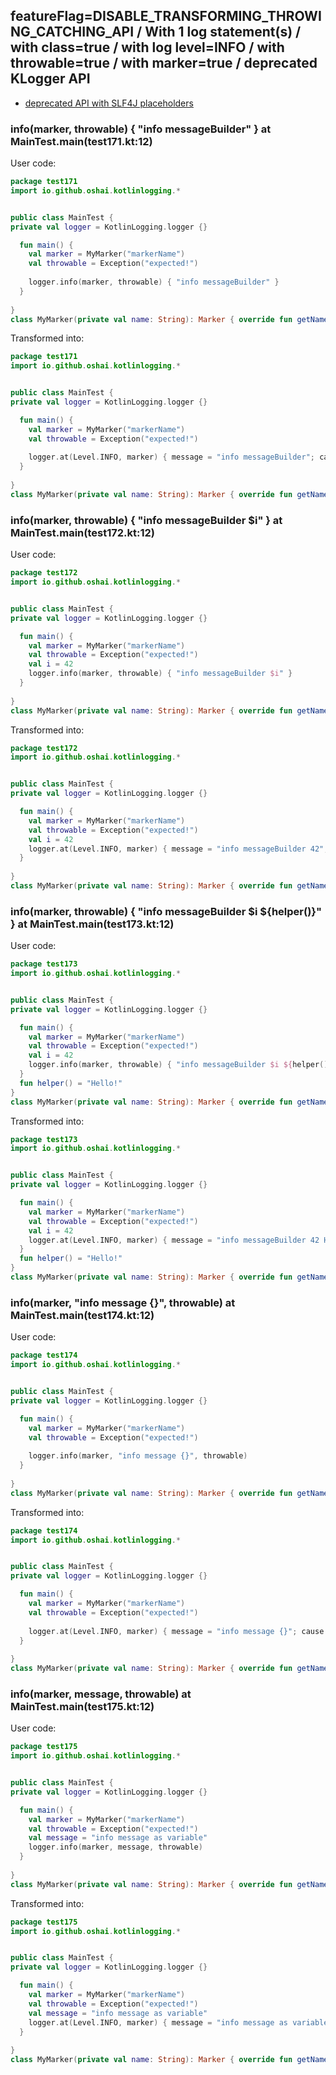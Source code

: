 ## featureFlag=DISABLE_TRANSFORMING_THROWING_CATCHING_API / With 1 log statement(s) / with class=true / with log level=INFO / with throwable=true / with marker=true / deprecated KLogger API

* [deprecated API with SLF4J placeholders](deprecated-slf4j-placeholders.md)

###  info(marker, throwable) { "info messageBuilder" } at MainTest.main(test171.kt:12)

User code:
```kotlin
package test171
import io.github.oshai.kotlinlogging.*


public class MainTest {
private val logger = KotlinLogging.logger {}

  fun main() {
    val marker = MyMarker("markerName")
    val throwable = Exception("expected!")
    
    logger.info(marker, throwable) { "info messageBuilder" }
  }
  
}
class MyMarker(private val name: String): Marker { override fun getName() = name }

```
  
Transformed into:
```kotlin
package test171
import io.github.oshai.kotlinlogging.*


public class MainTest {
private val logger = KotlinLogging.logger {}

  fun main() {
    val marker = MyMarker("markerName")
    val throwable = Exception("expected!")
    
    logger.at(Level.INFO, marker) { message = "info messageBuilder"; cause = throwable; internalCompilerData = KLoggingEventBuilder.InternalCompilerData(messageTemplate = "\"info messageBuilder\"", className = "test171.MainTest", methodName = "main", fileName = "test171.kt", lineNumber = 12)
  }
  
}
class MyMarker(private val name: String): Marker { override fun getName() = name }

```

###  info(marker, throwable) { "info messageBuilder $i" } at MainTest.main(test172.kt:12)

User code:
```kotlin
package test172
import io.github.oshai.kotlinlogging.*


public class MainTest {
private val logger = KotlinLogging.logger {}

  fun main() {
    val marker = MyMarker("markerName")
    val throwable = Exception("expected!")
    val i = 42
    logger.info(marker, throwable) { "info messageBuilder $i" }
  }
  
}
class MyMarker(private val name: String): Marker { override fun getName() = name }

```
  
Transformed into:
```kotlin
package test172
import io.github.oshai.kotlinlogging.*


public class MainTest {
private val logger = KotlinLogging.logger {}

  fun main() {
    val marker = MyMarker("markerName")
    val throwable = Exception("expected!")
    val i = 42
    logger.at(Level.INFO, marker) { message = "info messageBuilder 42"; cause = throwable; internalCompilerData = KLoggingEventBuilder.InternalCompilerData(messageTemplate = "\"info messageBuilder $i\"", className = "test172.MainTest", methodName = "main", fileName = "test172.kt", lineNumber = 12)
  }
  
}
class MyMarker(private val name: String): Marker { override fun getName() = name }

```

###  info(marker, throwable) { "info messageBuilder $i ${helper()}" } at MainTest.main(test173.kt:12)

User code:
```kotlin
package test173
import io.github.oshai.kotlinlogging.*


public class MainTest {
private val logger = KotlinLogging.logger {}

  fun main() {
    val marker = MyMarker("markerName")
    val throwable = Exception("expected!")
    val i = 42
    logger.info(marker, throwable) { "info messageBuilder $i ${helper()}" }
  }
  fun helper() = "Hello!"
}
class MyMarker(private val name: String): Marker { override fun getName() = name }

```
  
Transformed into:
```kotlin
package test173
import io.github.oshai.kotlinlogging.*


public class MainTest {
private val logger = KotlinLogging.logger {}

  fun main() {
    val marker = MyMarker("markerName")
    val throwable = Exception("expected!")
    val i = 42
    logger.at(Level.INFO, marker) { message = "info messageBuilder 42 Hello!"; cause = throwable; internalCompilerData = KLoggingEventBuilder.InternalCompilerData(messageTemplate = "\"info messageBuilder $i ${helper()}\"", className = "test173.MainTest", methodName = "main", fileName = "test173.kt", lineNumber = 12)
  }
  fun helper() = "Hello!"
}
class MyMarker(private val name: String): Marker { override fun getName() = name }

```

###  info(marker, "info message {}", throwable) at MainTest.main(test174.kt:12)

User code:
```kotlin
package test174
import io.github.oshai.kotlinlogging.*


public class MainTest {
private val logger = KotlinLogging.logger {}

  fun main() {
    val marker = MyMarker("markerName")
    val throwable = Exception("expected!")
    
    logger.info(marker, "info message {}", throwable)
  }
  
}
class MyMarker(private val name: String): Marker { override fun getName() = name }

```
  
Transformed into:
```kotlin
package test174
import io.github.oshai.kotlinlogging.*


public class MainTest {
private val logger = KotlinLogging.logger {}

  fun main() {
    val marker = MyMarker("markerName")
    val throwable = Exception("expected!")
    
    logger.at(Level.INFO, marker) { message = "info message {}"; cause = throwable; internalCompilerData = KLoggingEventBuilder.InternalCompilerData(messageTemplate = "\"info message {}\"", className = "test174.MainTest", methodName = "main", fileName = "test174.kt", lineNumber = 12)
  }
  
}
class MyMarker(private val name: String): Marker { override fun getName() = name }

```

###  info(marker, message, throwable) at MainTest.main(test175.kt:12)

User code:
```kotlin
package test175
import io.github.oshai.kotlinlogging.*


public class MainTest {
private val logger = KotlinLogging.logger {}

  fun main() {
    val marker = MyMarker("markerName")
    val throwable = Exception("expected!")
    val message = "info message as variable"
    logger.info(marker, message, throwable)
  }
  
}
class MyMarker(private val name: String): Marker { override fun getName() = name }

```
  
Transformed into:
```kotlin
package test175
import io.github.oshai.kotlinlogging.*


public class MainTest {
private val logger = KotlinLogging.logger {}

  fun main() {
    val marker = MyMarker("markerName")
    val throwable = Exception("expected!")
    val message = "info message as variable"
    logger.at(Level.INFO, marker) { message = "info message as variable"; cause = throwable; internalCompilerData = KLoggingEventBuilder.InternalCompilerData(messageTemplate = "message", className = "test175.MainTest", methodName = "main", fileName = "test175.kt", lineNumber = 12)
  }
  
}
class MyMarker(private val name: String): Marker { override fun getName() = name }

```
